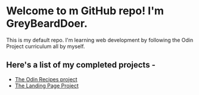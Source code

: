 # Welcome to m GitHub repo! I'm GreyBeardDoer. 
This is my default repo. I'm learning web development by following the Odin Project curriculum all by myself.

## Here's a list of my completed projects -
- [The Odin Recipes project](https://greybearddoer.github.io/greybearddoer/learn/TOP/odin-recipes/)
- [The Landing Page Project](https://greybearddoer.github.io/greybearddoer/learn/TOP/landing-page/)
